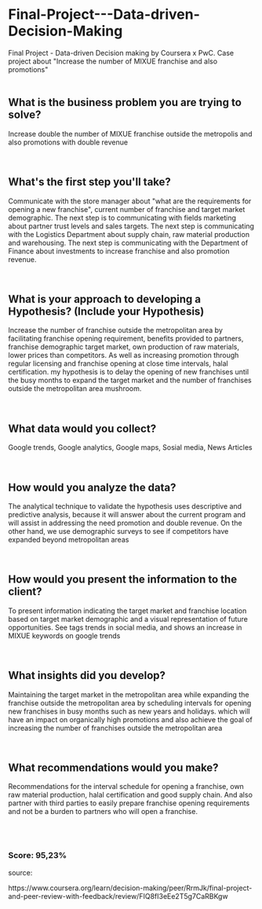 # Final-Project---Data-driven-Decision-Making
Final Project - Data-driven Decision making by Coursera x PwC. Case project about "Increase the number of MIXUE franchise and also promotions"
<br>
<br>
<h2>What is the business problem you are trying to solve? </h2>
<p>Increase double the number of MIXUE franchise outside the metropolis and also promotions with double revenue</p>
<br>
<h2>What's the first step you'll take? </h2>
<p>Communicate with the store manager about "what are the requirements for opening a new franchise", current number of franchise and target market demographic.
The next step is to communicating with fields marketing about partner trust levels and sales targets.
The next step is communicating with the Logistics Department about supply chain, raw material production and warehousing.
The next step is communicating with the Department of Finance about investments to increase franchise and also promotion revenue.</p>
<br>
<h2>What is your approach to developing a Hypothesis?  (Include your Hypothesis) </h2>
<p>Increase the number of franchise outside the metropolitan area by facilitating franchise opening requirement, benefits provided to partners, franchise demographic target market, own production of raw materials, lower prices than competitors. As well as increasing promotion through regular licensing and franchise opening at close time intervals, halal certification.
my hypothesis is to delay the opening of new franchises until the busy months to expand the target market and the number of franchises outside the metropolitan area mushroom.</p>
<br>
<h2>What data would you collect?  </h2>
<p>Google trends, Google analytics, Google maps, Sosial media, News Articles</p>
<br>
<h2>How would you analyze the data?   </h2>
<p>The analytical technique to validate the hypothesis uses descriptive and predictive analysis, because it will answer about the current program and will assist in addressing the need promotion and double revenue.
On the other hand, we use demographic surveys to see if competitors have expanded beyond metropolitan areas</p>
<br>
<h2>How would you present the information to the client?   </h2>
<p>To present information indicating the target market and franchise location based on target market demographic and a visual representation of future opportunities.
See tags trends in social media, and shows an increase in MIXUE keywords on google trends</p>
<br>
<h2>What insights did you develop?   </h2>
<p>Maintaining the target market in the metropolitan area while expanding the franchise outside the metropolitan area by scheduling intervals for opening new franchises in busy months such as new years and holidays.
which will have an impact on organically high promotions and also achieve the goal of increasing the number of franchises outside the metropolitan area</p>
<br>
<h2>What recommendations would you make?   </h2>
<p>Recommendations for the interval schedule for opening a franchise, own raw material production, halal certification and good supply chain.
And also partner with third parties to easily prepare franchise opening requirements and not be a burden to partners who will open a franchise.</p>
<br>
<br>
<h3>Score: 95,23%</h3>
<p>source: </p><a>https://www.coursera.org/learn/decision-making/peer/RrmJk/final-project-and-peer-review-with-feedback/review/FIQ8fI3eEe2T5g7CaRBKgw</a>





